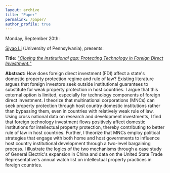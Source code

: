 ```yaml
---
layout: archive
title: "Paper"
permalink: /paper/
author_profile: true
---
```


Monday, September 20th:

[Siyao Li](www.siyao-li.com) (University of Pennsylvania), presents:

**Title:** ["*Closing the institutional gap: Protecting Technology in Foreign Direct Investment.*"](https://gsipe-workshop.github.io/files/Siyao_Li_20SEP2021.pdf)

**Abstract:**
How does foreign direct investment (FDI) affect a state's domestic property protection regime and rule of law? Existing literature argues that foreign investors seek outside institutional guarantees to substitute for weak property protection in host countries. I argue that this external option is limited, especially for technology components of foreign direct investment. I theorize that multinational corporations (MNCs) can seek property protection through host country domestic institutions rather than bypassing them, even in countries with relatively weak rule of law. Using cross national data on research and development investments, I find that foreign technology investment flows positively affect domestic institutions for intellectual property protection, thereby contributing to better rule of law in host countries. Further, I theorize that MNCs employ political strategies that engage with both home and host governments to influence host country institutional development through a two-level bargaining process. I illustrate the logics of the two mechanisms through a case study of General Electric's expansion in China and data on the United State Trade Representative's annual watch list on intellectual property practices in foreign countries.
